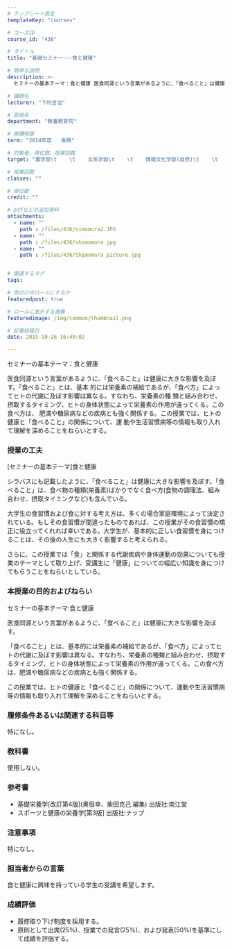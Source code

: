 ```yaml
---
# テンプレート指定
templateKey: "courses"

# コースID
course_id: "436"

# タイトル
title: "基礎セミナー-−-食と健康"

# 簡単な説明
description: >-
  セミナーの基本テーマ：食と健康 医食同源という言葉があるように、「食べること」は健康に大きな影響を及ぼす。「食べること」とは、基本 的には栄養素の補給であるが、「食べ方」によってヒトの代謝に及ぼす...

# 講師名
lecturer: "下村吉治"

# 部局名
department: "教養教育院"

# 開講時限
term: "2014年度	後期"

# 対象者、単位数、授業回数
target: "農学部\t    \t    文系学部\t    \t    情報文化学部(自然)\t    \t    理学部\t    \t    工学部(II,III,IV系)\t    \t    \t    \t    2単位、週1回"

# 授業回数
classes: ""

# 単位数
credit: ""

# pdfなどの追加資料
attachments: 
  - name: "" 
    path : /files/436/simomura2.JPG
  - name: "" 
    path : /files/436/shimomura.jpg
  - name: "" 
    path : /files/436/Shimomura_picture.jpg


# 関連するタグ
tags:

# 色付けのロールにするか
featuredpost: true

# ロールに表示する画像
featuredimage: /img/common/thumbnail.png

# 記事投稿日
date: 2015-10-26 16:49:02

---
```

セミナーの基本テーマ：食と健康 

医食同源という言葉があるように、「食べること」は健康に大きな影響を及ぼす。「食べること」とは、基本 的には栄養素の補給であるが、「食べ方」によってヒトの代謝に及ぼす影響は異なる。すなわち、栄養素の種 類と組み合わせ、摂取するタイミング、ヒトの身体状態によって栄養素の作用が違ってくる。この食べ方は、 肥満や糖尿病などの疾病とも強く関係する。この授業では、ヒトの健康と「食べること」の関係について、運 動や生活習慣病等の情報も取り入れて理解を深めることをねらいとする。
### 授業の工夫

[セミナーの基本テーマ]食と健康 

シラバスにも記載したように、「食べること」は健康に大きな影響を及ぼす。「食べること」は、食べ物の種類(栄養素)ばかりでなく食べ方(食物の調理法、組み合わせ、摂取タイミングなど)も含んでいる。 

大学生の食習慣および食に対する考え方は、多くの場合家庭環境によって決定されている。もしその食習慣が間違ったものであれば、この授業がその食習慣の矯正に役立ってくれれば幸いである。大学生が、基本的に正しい食習慣を身につけることは、その後の人生にも大きく影響すると考えられる。

さらに、この授業では「食」と関係する代謝疾病や身体運動の効果についても授業のテーマとして取り上げ、受講生に「健康」についての幅広い知識を身につけてもらうことをねらいとしている。

### 本授業の目的およびねらい

セミナーの基本テーマ:食と健康 

医食同源という言葉があるように、「食べること」は健康に大きな影響を及ぼす。

「食べること」とは、基本的には栄養素の補給であるが、「食べ方」によってヒトの代謝に及ぼす影響は異なる。すなわち、栄養素の種類と組み合わせ、摂取するタイミング、ヒトの身体状態によって栄養素の作用が違ってくる。この食べ方は、肥満や糖尿病などの疾病とも強く関係する。

この授業では、ヒトの健康と「食べること」の関係について、運動や生活習慣病等の情報も取り入れて理解を深めることをねらいとする。 

### 履修条件あるいは関連する科目等

特になし。

### 教科書

使用しない。

### 参考書

  * 基礎栄養学[改訂第4版](奥恒幸、柴田克己 編集) 出版社:南江堂
  * スポーツと健康の栄養学[第3版] 出版社:ナップ

### 注意事項

特になし。

### 担当者からの言葉

食と健康に興味を持っている学生の受講を希望します。



### 成績評価

  * 履修取り下げ制度を採用する。
  * 原則として出席(25%)、授業での発言(25%)、および発表(50%)を基準にして成績を評価する。
